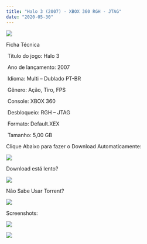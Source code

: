 ```yaml
---
title: "Halo 3 (2007) - XBOX 360 RGH - JTAG"
date: "2020-05-30"
---
```


[![](https://1.bp.blogspot.com/-4o1O6grfNU4/XtJgLGuHiAI/AAAAAAAAH9A/U0OCftTj9mknvRL-xBqi8r4g5tdTQWCzQCK4BGAsYHg/s320/5bfdc35c4a575.jpg)](https://1.bp.blogspot.com/-4o1O6grfNU4/XtJgLGuHiAI/AAAAAAAAH9A/U0OCftTj9mknvRL-xBqi8r4g5tdTQWCzQCK4BGAsYHg/5bfdc35c4a575.jpg)

Ficha Técnica

 Titulo do jogo: Halo 3

 Ano de lançamento: 2007

 Idioma: Multi – Dublado PT-BR

 Gênero: Ação, Tiro, FPS

 Console: XBOX 360

 Desbloqueio: RGH – JTAG

 Formato: Default.XEX

 Tamanho: 5,00 GB

Clique Abaixo para fazer o Download Automaticamente:

[![](https://1.bp.blogspot.com/-eNerQjlxWXg/Xsyoy1YwxPI/AAAAAAAAG8o/qs-0XGNQDR4jSn0uGinE3EzKZZ6GoZnEACPcBGAYYCw/s1600/LINK1.png)](https://zee.gl/OMcYCq)

Download está lento? 

[![](https://1.bp.blogspot.com/-QBDuGFKyRJI/XsypYtiebuI/AAAAAAAAG8w/2RjkhEnbyOwqZwiSxt3jP8uux5MWubGIACLcBGAsYHQ/s1600/LINK3.png)](https://ultragames-torrents.blogspot.com/2020/05/como-acelerar-torrents.html)

Não Sabe Usar Torrent?

[![](https://1.bp.blogspot.com/-z801RGeeaF0/XsypYEdLUrI/AAAAAAAAG8s/Mg8nVcYZpQox_qkNZQ6YLcR9F0FWCX6FwCPcBGAYYCw/s1600/LINK2.png)](https://ultragames-torrents.blogspot.com/2020/04/como-baixar-jogos-com-o-utorrent.html)

Screenshots:

[![](https://1.bp.blogspot.com/-u_z0ToIwss8/XtJgLvt5gwI/AAAAAAAAH9E/25XtOHAdKcUL4d-deqT__0W1DQWFBO8GgCK4BGAsYHg/w640-h360/maxresdefault{df0b4067d4cf89da3ca8e6c7a68e90e99b01985f87ec33497998002e9f13b411}2B{df0b4067d4cf89da3ca8e6c7a68e90e99b01985f87ec33497998002e9f13b411}25281{df0b4067d4cf89da3ca8e6c7a68e90e99b01985f87ec33497998002e9f13b411}2529.jpg)](https://1.bp.blogspot.com/-u_z0ToIwss8/XtJgLvt5gwI/AAAAAAAAH9E/25XtOHAdKcUL4d-deqT__0W1DQWFBO8GgCK4BGAsYHg/maxresdefault{df0b4067d4cf89da3ca8e6c7a68e90e99b01985f87ec33497998002e9f13b411}2B{df0b4067d4cf89da3ca8e6c7a68e90e99b01985f87ec33497998002e9f13b411}25281{df0b4067d4cf89da3ca8e6c7a68e90e99b01985f87ec33497998002e9f13b411}2529.jpg)

[![](https://1.bp.blogspot.com/-Fpsn7dewSYo/XtJgMLY-B-I/AAAAAAAAH9I/oPCRbXd1ua01Q5KbD3i1Z5D3uszAClPnwCK4BGAsYHg/w640-h360/maxresdefault.jpg)](https://1.bp.blogspot.com/-Fpsn7dewSYo/XtJgMLY-B-I/AAAAAAAAH9I/oPCRbXd1ua01Q5KbD3i1Z5D3uszAClPnwCK4BGAsYHg/maxresdefault.jpg)
